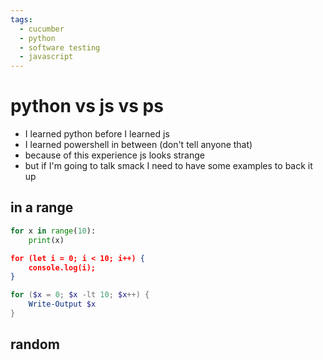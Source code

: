 ```yaml
---
tags:
  - cucumber
  - python
  - software testing 
  - javascript
---
```

# python vs js vs ps

- I learned python before I learned js
- I learned powershell in between (don't tell anyone that)
- because of this experience js looks strange
- but if I'm going to talk smack I need to have some examples to back it up

## in a range

```py
for x in range(10):
    print(x)
```

```json
for (let i = 0; i < 10; i++) {
    console.log(i);
}
```

```powershell
for ($x = 0; $x -lt 10; $x++) {
    Write-Output $x
}
```

## random

